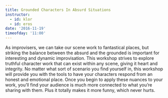 ```yaml
---
title: Grounded Characters In Absurd Situations
instructor:
  - id: klor
  - id: eros
date: '2016-11-19'
timeofday: '11:00'
---
```

As improvisers, we can take our scene work to fantastical places, but striking the balance between the absurd and the grounded is important for interesting and dynamic improvisation. This workshop strives to explore truthful character work that can exist within any scene, giving it heart and integrity. No matter what sort of scenario you find yourself in, this workshop will provide you with the tools to have your characters respond from an honest and emotional place. Once you begin to apply these nuances to your work, you’ll find your audience is much more connected to what you’re sharing with them. Plus it totally makes it more funny, which never hurts.
